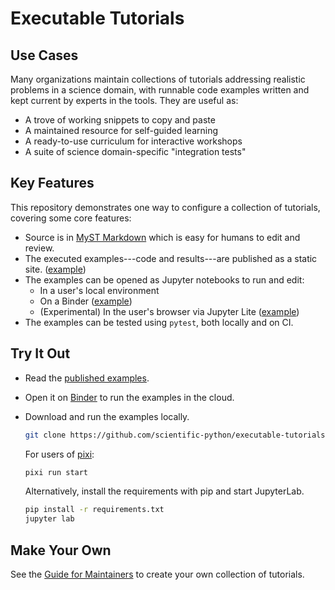 # Executable Tutorials

## Use Cases

Many organizations maintain collections of tutorials addressing realistic
problems in a science domain, with runnable code examples written and
kept current by experts in the tools. They are useful as:

- A trove of working snippets to copy and paste
- A maintained resource for self-guided learning
- A ready-to-use curriculum for interactive workshops
- A suite of science domain-specific "integration tests"

## Key Features

This repository demonstrates one way to configure a collection of tutorials,
covering some core features:

- Source is in [MyST Markdown][] which is easy for humans to edit and review.
- The executed examples---code and results---are published as a static site.
  ([example][static site example])
- The examples can be opened as Jupyter notebooks to run and edit:
  - In a user's local environment
  - On a Binder ([example][binder example])
  - (Experimental) In the user's browser via Jupyter Lite ([example][jupyterlite example])
- The examples can be tested using `pytest`, both locally and on CI.

## Try It Out

- Read the [published examples][static site example].

- Open it on [Binder][binder example] to run the examples in the cloud.

- Download and run the examples locally.

  ```sh
  git clone https://github.com/scientific-python/executable-tutorials
  ```

  For users of [pixi][]:

  ```sh
  pixi run start
  ```

  Alternatively, install the requirements with pip and start JupyterLab.

  ```sh
  pip install -r requirements.txt
  jupyter lab
  ```

## Make Your Own

See the [Guide for Maintainers][] to create your own collection of tutorials.

[Myst Markdown]: https://mystmd.org/guide/typography
[static site example]: https://scientific-python.github.io/exeuctable-tutorials/
[binder example]: https://mybinder.org/v2/gh/scientific-python/executable-tutorials/main
[jupyterlite example]: https://scientific-python.github.io/executable-tutorials/jupyterlite/lab/index.html
[pixi]: https://pixi.sh/
[Guide for Maintainers]: https://scientific-python.github.io/executable-tutorials/maintainer-guide.html
